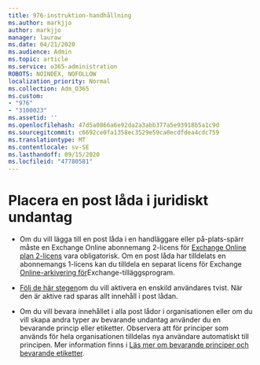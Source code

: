 ```yaml
---
title: 976-instruktion-handhållning
ms.author: markjjo
author: markjjo
manager: lauraw
ms.date: 04/21/2020
ms.audience: Admin
ms.topic: article
ms.service: o365-administration
ROBOTS: NOINDEX, NOFOLLOW
localization_priority: Normal
ms.collection: Adm_O365
ms.custom:
- "976"
- "3100023"
ms.assetid: ''
ms.openlocfilehash: 47d5a0866a6e92da2a3abb377a5e93918b5a1c9d
ms.sourcegitcommit: c6692ce0fa1358ec3529e59ca0ecdfdea4cdc759
ms.translationtype: MT
ms.contentlocale: sv-SE
ms.lasthandoff: 09/15/2020
ms.locfileid: "47780581"
---
```

# <a name="place-a-mailbox-on-legal-hold"></a>Placera en post låda i juridiskt undantag

- Om du vill lägga till en post låda i en handläggare eller på-plats-spärr måste en Exchange Online abonnemang 2-licens för [Exchange Online plan 2-licens](https://docs.microsoft.com/office365/servicedescriptions/office-365-platform-service-description/office-365-plan-options) vara obligatorisk. Om en post låda har tilldelats en abonnemangs 1-licens kan du tilldela en separat licens för Exchange [Online-arkivering för](https://docs.microsoft.com/office365/servicedescriptions/exchange-online-archiving-service-description)Exchange-tilläggsprogram.

- [Följ de här stegen](https://docs.microsoft.com/microsoft-365/compliance/create-a-litigation-hold)om du vill aktivera en enskild användares tvist. När den är aktive rad sparas allt innehåll i post lådan.

- Om du vill bevara innehållet i alla post lådor i organisationen eller om du vill skapa andra typer av bevarande undantag använder du en bevarande princip eller etiketter. Observera att för principer som används för hela organisationen tilldelas nya användare automatiskt till principen. Mer information finns i [Läs mer om bevarande principer och bevarande etiketter](https://docs.microsoft.com/microsoft-365/compliance/retention-policies#applying-a-retention-policy-to-an-entire-organization-or-specific-locations). 
